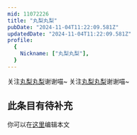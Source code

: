 ```yaml
---
mid: 11072226
title: "丸梨丸梨"
pubDate: "2024-11-04T11:22:09.581Z"
updatedDate: "2024-11-04T11:22:09.581Z"
profile:
  {
    Nickname: ["丸梨丸梨"],
  }
---
```


关注[丸梨丸梨](https://space.bilibili.com/11072226)谢谢喵~ 关注[丸梨丸梨](https://space.bilibili.com/11072226)谢谢喵~

## 此条目有待补充
你可以在[这里](https://github.com/Yuhanawa/VTuber.ICU-Content/edit/master/v/丸梨丸梨/index.md)编辑本文
